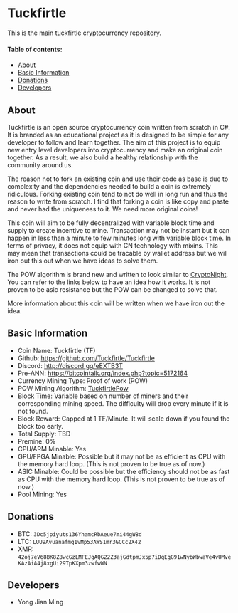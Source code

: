 # Tuckfirtle
This is the main tuckfirtle cryptocurrency repository.

#### Table of contents:
- [About](#About)
- [Basic Information](#Basic-Information)
- [Donations](#Donations)
- [Developers](#Developers)

## About
Tuckfirtle is an open source cryptocurrency coin written from scratch in C#.
It is branded as an educational project as it is designed to be simple for any developer to follow and learn together.
The aim of this project is to equip new entry level developers into cryptocurrency and make an original coin together.
As a result, we also build a healthy relationship with the community around us.

The reason not to fork an existing coin and use their code as base is due to complexity and the dependencies needed to build a coin is extremely ridiculous.
Forking existing coin tend to not do well in long run and thus the reason to write from scratch. I find that forking a coin is like copy and paste and never had the uniqueness to it.
We need more original coins!

This coin will aim to be fully decentralized with variable block time and supply to create incentive to mine.
Transaction may not be instant but it can happen in less than a minute to few minutes long with variable block time.
In terms of privacy, it does not equip with CN technology with mixins.
This may mean that transactions could be tracable by wallet address but we will iron out this out when we have ideas to solve them.

The POW algorithm is brand new and written to look similar to [CryptoNight](https://cryptonote.org/cns/cns008.txt). You can refer to the links below to have an idea how it works.
It is not proven to be asic resistance but the POW can be changed to solve that.

More information about this coin will be written when we have iron out the idea.

## Basic Information
- Coin Name: Tuckfirtle (TF)
- Github: https://github.com/Tuckfirtle/Tuckfirtle
- Discord: http://discord.gg/eEXTB3T
- Pre-ANN: https://bitcointalk.org/index.php?topic=5172164
- Currency Mining Type: Proof of work (POW)
- POW Mining Algorithm: [TuckfirtlePow](https://github.com/Tuckfirtle/Tuckfirtle.Core/blob/master/src/Pow/TuckfirtlePow.cs)
- Block Time: Variable based on number of miners and their corresponding mining speed. The difficulty will drop every minute if it is not found.
- Block Reward: Capped at 1 TF/Minute. It will scale down if you found the block too early.
- Total Supply: TBD
- Premine: 0%
- CPU/ARM Minable: Yes
- GPU/FPGA Minable: Possible but it may not be as efficient as CPU with the memory hard loop. (This is not proven to be true as of now.)
- ASIC Minable: Could be possible but the efficiency should not be as fast as CPU with the memory hard loop. (This is not proven to be true as of now.)
- Pool Mining: Yes

## Donations
- BTC: `3Dc5jpiyuts136YhamcRbAeue7mi44gW8d`
- LTC: `LUU9Avuanafmq1vMp53AWS1mr3GCCc2X42`
- XMR: `42oj7eV68BK8Z8wcGzLMFEJgAQG22Z3ajGdtpmJx5p7iDqEgG91wNybWbwaVe4vUMveKAzAiA4j8xgUi29TpKXpm3zwfwWN`

## Developers
- Yong Jian Ming